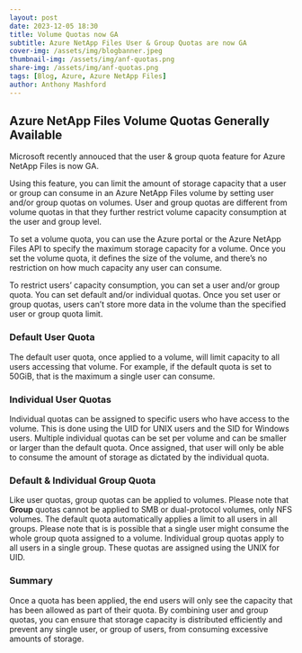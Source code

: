 ```yaml
---
layout: post
date: 2023-12-05 18:30
title: Volume Quotas now GA
subtitle: Azure NetApp Files User & Group Quotas are now GA
cover-img: /assets/img/blogbanner.jpeg
thumbnail-img: /assets/img/anf-quotas.png
share-img: /assets/img/anf-quotas.png
tags: [Blog, Azure, Azure NetApp Files]
author: Anthony Mashford
---
```


## Azure NetApp Files Volume Quotas Generally Available

Microsoft recently annouced that the user & group quota feature for Azure NetApp Files is now GA.

Using this feature, you can limit the amount of storage capacity that a user or group can consume in an Azure NetApp Files volume by setting user and/or group quotas on volumes. User and group quotas are different from volume quotas in that they further restrict volume capacity consumption at the user and group level.

To set a volume quota, you can use the Azure portal or the Azure NetApp Files API to specify the maximum storage capacity for a volume. Once you set the volume quota, it defines the size of the volume, and there’s no restriction on how much capacity any user can consume.

To restrict users’ capacity consumption, you can set a user and/or group quota. You can set default and/or individual quotas. Once you set user or group quotas, users can’t store more data in the volume than the specified user or group quota limit.

### Default User Quota
The default user quota, once applied to a volume, will limit capacity to all users accessing that volume. For example, if the default quota is set to 50GiB, that is the maximum a single user can consume.

### Individual User Quotas
Individual quotas can be assigned to specific users who have access to the volume. This is done using the UID for UNIX users and the SID for Windows users. Multiple individual quotas can be set per volume and can be smaller or larger than the default quota. Once assigned, that user will only be able to consume the amount of storage as dictated by the individual quota.

### Default & Individual Group Quota
Like user quotas, group quotas can be applied to volumes. Please note that **Group** quotas cannot be applied to SMB or dual-protocol volumes, only NFS volumes. The default quota automatically applies a limit to all users in all groups. Please note that is is possible that a single user might consume the whole group quota assigned to a volume. Individual group quotas apply to all users in a single group. These quotas are assigned using the UNIX for UID.

### Summary

Once a quota has been applied, the end users will only see the capacity that has been allowed as part of their quota. By combining user and group quotas, you can ensure that storage capacity is distributed efficiently and prevent any single user, or group of users, from consuming excessive amounts of storage.